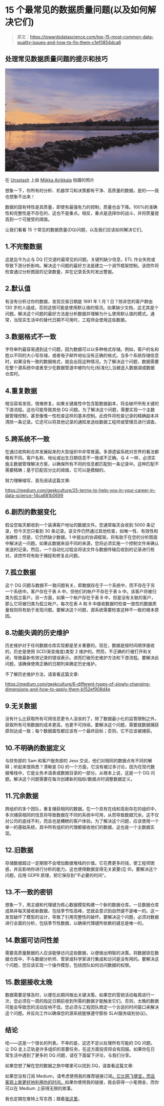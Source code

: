 # 15 个最常见的数据质量问题(以及如何解决它们)

> 原文：<https://towardsdatascience.com/top-15-most-common-data-quality-issues-and-how-to-fix-them-c1ef0854dca6>

## 处理常见数据质量问题的提示和技巧

![](img/bdf00bf47708548e5788544a07d9288b.png)

在 [Unsplash](https://unsplash.com?utm_source=medium&utm_medium=referral) 上由 [Miikka Airikkala](https://unsplash.com/@miikkair?utm_source=medium&utm_medium=referral) 拍摄的照片

想象一下，你所有的分析、机器学习和决策都有干净、高质量的数据。是的——我也想象不出来！

数据的固有特性是其质量，即使有最强有力的控制，质量也会下降。100%的准确性和完整性是不存在的，这也不是重点。相反，重点是选择你的战斗，并将质量提高到一个可接受的阈值。

让我们看看 15 个常见的数据质量(DQ)问题，以及我们应该如何解决它们。

## 1.不完整数据

这是迄今为止与 DQ 打交道时最常见的问题。关键列缺少信息，ETL 作业失败或导致下游分析影响。解决这个问题的最好方法是建立一个调节框架控制。该控件将检查通过分析图层的记录数量，并在记录丢失时发出警报。

## 2.默认值

有没有分析过你的数据，发现交易日期是 1891 年 1 月 1 日？除非您的客户群由 130 岁的人组成，否则这很可能是使用默认值的情况。如果缺少文档，这尤其是个问题。解决这个问题的最好方法是分析数据并理解为什么使用默认值的模式。通常，当现实生活中的替代日期不可用时，工程师会使用这些数据。

## 3.数据格式不一致

字符串列最容易遇到这个问题，因为数据可以以多种格式存储。例如，客户的名和姓以不同的大小写存储，或者电子邮件地址没有正确的格式。当多个系统存储信息时，如果没有一致的数据格式，就会出现这种情况。为了解决这个问题，数据需要在整个源系统中或者至少在数据管道中被均匀化(标准化),当被送入数据湖或数据仓库时。

## 4.重复数据

相当容易发现，很难修复。如果关键属性中包含脏数据副本，将会破坏所有关键的下游流程。这也可能导致其他 DQ 问题。为了解决这个问题，需要实现一个主数据管理控制，甚至像惟一性检查这样的基本控制。此控件将检查记录的精确副本并清除一条记录。它还可以将其他记录的通知发送给数据工程师或管理员进行调查。

## 5.跨系统不一致

在通过收购和合并发展起来的大型组织中非常普遍。多源遗留系统对世界的看法都略有不同。客户名称、地址或出生日期信息不一致或不正确。与 4 一样，必须实施主数据管理解决方案，以确保所有不同的信息都匹配到一条记录中。这种匹配不需要精确；基于匹配百分比的阈值，它可以是模糊的。

努力理解缩写，首先阅读这篇文章:

<https://medium.com/geekculture/25-terms-to-help-you-in-your-career-in-data-science-14ca681b0699>  

## 6.剧烈的数据变化

假设您每天都收到一个装满客户地址的数据文件。您通常每天会收到 5000 条记录，但今天您只看到 30 条记录。该文件仍然通过其他检查，如唯一性、有效性和准确性；但是，它仍然缺少数据。1 中提出的协调框架。将有助于在您的分析图层中解决这一问题。如果此数据来自不同的来源，您将必须实施一个控制文件来确认发送的记录。然后，一个自动化过程会将该文件与数据传输后收到的记录进行核对。该控件将有助于捕捉和修复此问题。

## 7.孤立数据

这个 DQ 问题与数据不一致问题有关，即数据存在于一个系统中，而不存在于另一个系统中。客户存在于表 A 中，但他们的帐户不存在于表 b 中。该客户将被归类为孤立客户。另一方面，如果一个帐户存在于表 B 中，但是没有关联的客户，那么它将被归类为孤立帐户。每次在表 A 和 B 中接收数据时检查一致性的数据质量规则将有助于发现问题。要解决这个问题，源系统需要检查这种不一致的根本原因。

## 8.功能失调的历史维护

历史维护对于任何数据仓库实现都是至关重要的。现在，数据是按时间顺序接收的，历史是使用 SCD(渐变维度)类型 2 维护的。然而，不正确的行被打开和关闭，导致最新有效记录的错误表示。进而打破历史维护方法和下游流程。要解决此问题，请确保使用正确的日期列来确定历史维护。

不了解历史维护方法，请查看这篇文章:

<https://medium.com/geekculture/6-different-types-of-slowly-changing-dimensions-and-how-to-apply-them-b152ef908d4e>  

## 9.无关数据

没有什么比获取所有可用信息更令人沮丧的了。除了数据最小化的监管限制之外，获取所有可用数据的成本更高，也更不可持续。要解决这个问题，需要就数据捕获原则达成一致；每个数据属性都应该有一个最终目标；否则，它不应该被捕获。

## 10.不明确的数据定义

与财务部的 Sam 和客户服务部的 Jess 交谈，他们对相同的数据点有不同的解释；听起来很熟悉？清晰是 DQ 的一个方面，它没有被过多讨论，因为在现代数据堆栈中，它是业务术语表或数据目录的一部分。从根本上说，这是一个 DQ 问题。解决这个问题需要在每次创建新的指标/数据点时调整数据定义。

## 11.冗余数据

跨组织的多个团队，重复捕获相同的数据。在一个具有在线和高街存在的组织中，多次捕获相同的信息将导致数据在不同的系统中可用，从而导致数据冗余。这不仅对公司的底线不利，而且也是糟糕的客户体验。为了解决这个问题，应该使用一个单一的基础系统，其中所有组织的代理都接收他们的数据，这也是一个主数据实现。

## 12.旧数据

存储数据超过一定期限不会增加数据堆栈的价值。它花费更多的钱，使工程师困惑，并且影响你进行分析的能力。这也使得数据变得无关紧要(见 9)。要解决这个问题，应用 GDPR 原理，把它保存到“不必要的时间”。

## 13.不一致的密钥

想象一下，用主键和代理键为核心数据模型构建一个新的数据仓库。一旦数据仓库成熟并每天接收新数据，包括季节性高峰，您就会意识到自然键不是唯一的。这一发现破坏了模型的设计，导致了引用完整性的破坏。要解决这个问题，必须对数据进行全面的分析，包括季节性数据，以确保代理键所依赖的键总是唯一的。

## 14.数据可访问性差

需要高质量数据的人应该能够访问这些数据，以便做出明智的决策。将数据锁在数据仓库中，不与数据分析师、管家或科学家进行集成和访问是没有用的。要解决这个问题，您应该实现一个操作模型，包括团队如何访问数据的权限。

## 15.数据接收太晚

数据需要足够及时，以便在此期间做出关键决策。如果您的营销活动每周进行一次，您必须在一周的指定日期前收到所需的数据才能触发它们。否则，太晚的数据可能会导致您的活动反响不佳。您必须与工程团队商定一个合适的时间窗口来解决这个问题。并反向工作以确保您的源系统能够遵守那些 SLA(服务级别协议)。

## 结论

哇——这是一个很长的列表。不幸的是，这还不足以处理所有可能的 DQ 问题。让 DQ 走上正轨是许多组织的首要任务，在这方面投资将会有回报。如果你在日常生活中遇到了更多的 DQ 问题，请在下面留下评论，与我们分享。

如果您想了解在您的数据之旅中哪里可以找到 DQ，请查看这篇文章:

</apply-data-quality-checks-at-these-5-points-in-your-data-journey-b80c59fd7758>  

如果您没有订阅 Medium，请考虑使用我的推荐链接订阅[。它比网飞便宜，而且客观上能更好地利用你的时间。](https://hanzalaqureshi.medium.com/membership)如果你使用我的链接，我会获得一小笔佣金，而你可以在 Medium 上获得无限的故事。

我也定期在推特上写东西；跟着[我这里](https://twitter.com/hanzalaqureshi_)。